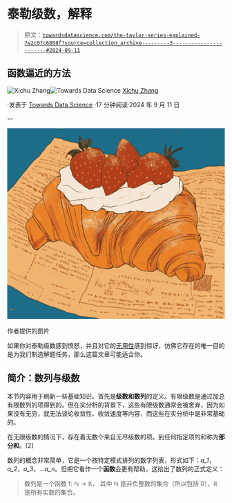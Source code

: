 # 泰勒级数，解释

> 原文：[`towardsdatascience.com/the-taylor-series-explained-7e2c07c6808f?source=collection_archive---------3-----------------------#2024-09-11`](https://towardsdatascience.com/the-taylor-series-explained-7e2c07c6808f?source=collection_archive---------3-----------------------#2024-09-11)

## 函数逼近的方法

[](https://medium.com/@xichu.zhang?source=post_page---byline--7e2c07c6808f--------------------------------)![Xichu Zhang](https://medium.com/@xichu.zhang?source=post_page---byline--7e2c07c6808f--------------------------------)[](https://towardsdatascience.com/?source=post_page---byline--7e2c07c6808f--------------------------------)![Towards Data Science](https://towardsdatascience.com/?source=post_page---byline--7e2c07c6808f--------------------------------) [Xichu Zhang](https://medium.com/@xichu.zhang?source=post_page---byline--7e2c07c6808f--------------------------------)

·发表于 [Towards Data Science](https://towardsdatascience.com/?source=post_page---byline--7e2c07c6808f--------------------------------) ·17 分钟阅读·2024 年 9 月 11 日

--

![](img/a9748f78fbacbd8ee50d1a7b66ccdbb2.png)

作者提供的图片

如果你对泰勒级数感到愤怒，并且对它的[无用性](https://www.reddit.com/r/EngineeringStudents/comments/gbo8tm/taylor_series_can_fuck_off/)感到惊讶，仿佛它存在的唯一目的是为我们制造解题任务，那么这篇文章可能适合你。

## 简介：数列与级数

本节内容用于刷新一些基础知识。首先是**级数和数列**的定义。有限级数是通过加总有限数列的项得到的。但在实分析的背景下，这些有限级数通常会被舍弃，因为如果没有无穷，就无法谈论收敛性、收敛速度等内容，而这些在实分析中是非常基础的。

在无限级数的情况下，存在着无数个来自无尽级数的项。到任何指定项的和称为**部分和**。[2]

数列的概念非常简单，它是一个按特定模式排列的数字列表，形式如下：*a_1*，*a_2*，*a_3*，…*a_n*。但把它看作一个**函数**会更有帮助，这给出了数列的正式定义：

> 数列是一个函数 f: ℕ → ℝ， 其中 ℕ 是非负整数的集合（所以包括 0），ℝ 是所有实数的集合。
